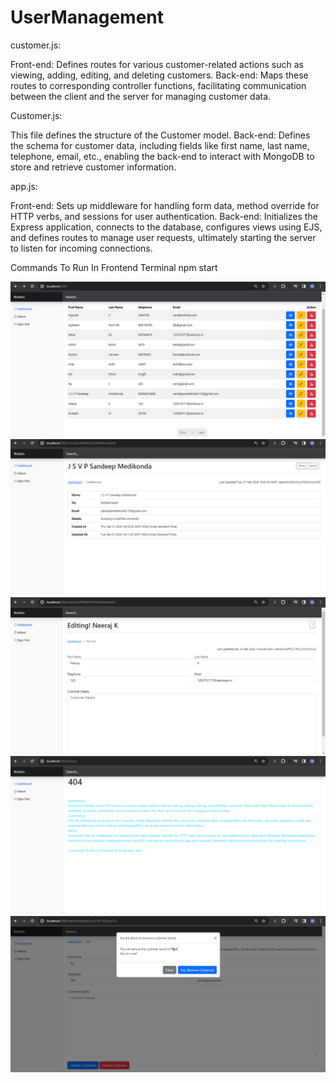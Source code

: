 # UserManagement

customer.js:

Front-end: Defines routes for various customer-related actions such as viewing, adding, editing, and deleting customers.
Back-end: Maps these routes to corresponding controller functions, facilitating communication between the client and the server for managing customer data.

Customer.js:

This file defines the structure of the Customer model.
Back-end: Defines the schema for customer data, including fields like first name, last name, telephone, email, etc., enabling the back-end to interact with MongoDB to store and retrieve customer information.

app.js:

Front-end: Sets up middleware for handling form data, method override for HTTP verbs, and sessions for user authentication.
Back-end: Initializes the Express application, connects to the database, configures views using EJS, and defines routes to manage user requests, ultimately starting the server to listen for incoming connections.

Commands To Run In Frontend Terminal
npm start 

![images_for_web/home](https://github.com/sandy1in/UserManagement/blob/main/images_for_web/home.png)
![images_for_web/view](https://github.com/sandy1in/UserManagement/blob/main/images_for_web/view.png)
![images_for_web/edit](https://github.com/sandy1in/UserManagement/blob/main/images_for_web/edit.png)
![images_for_web/about](https://github.com/sandy1in/UserManagement/blob/main/images_for_web/about.png)
![images_for_web/delete](https://github.com/sandy1in/UserManagement/blob/main/images_for_web/delete.png)

